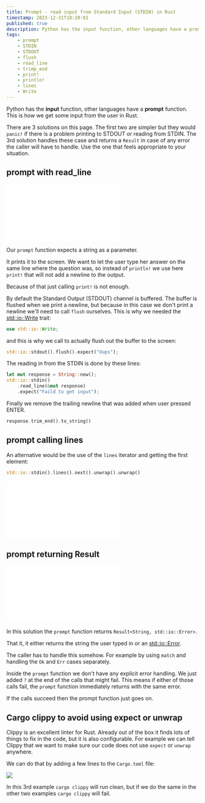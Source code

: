 ```yaml
---
title: Prompt - read input from Standard Input (STDIN) in Rust
timestamp: 2023-12-31T18:20:01
published: true
description: Python has the input function, other languages have a prompt function. This is how we get some input from the user in Rust.
tags:
    - prompt
    - STDIN
    - STDOUT
    - flush
    - read_line
    - trimp_end
    - print!
    - println!
    - lines
    - Write
---
```


Python has the **input** function, other languages have a **prompt** function. This is how we get some input from the user in Rust.

There are 3 solutions on this page. The first two are simpler but they would `panic!` if there is a problem printing to STDOUT or reading from STDIN.
The 3rd solution handles these case and returns a `Result` in case of any error the caller will have to handle. Use the one that feels appropriate to your situation.

## prompt with read_line

![](examples/prompt/src/main.rs)

Our `prompt` function expects a string as a parameter.

It prints it to the screen. We want to let the user type her answer on the same line where the question was, so instead of `println!`
we use here `print!` that will not add a newline to the output.

Because of that just calling `print!` is not enough.

By default the Standard Output (STDOUT) channel is buffered. The buffer is flushed when we print a newline, but because in this case we don't print a newline
we'll need to call `flush` ourselves. This is why we needed the [std::io::Write](https://doc.rust-lang.org/std/io/trait.Write.html) trait:

```rust
use std::io::Write;
```

and this is why we call to actually flush out the buffer to the screen:

```rust
std::io::stdout().flush().expect("Oups");
```


The reading in from the STDIN is done by these lines:

```rust
let mut response = String::new();
std::io::stdin()
    .read_line(&mut response)
    .expect("Faild to get input");
```

Finally we remove the trailing newline that was added when user pressed ENTER.

```rust
response.trim_end().to_string()
```

## prompt calling lines

An alternative would be the use of the `lines` iterator and getting the first element:


```rust
std::io::stdin().lines().next().unwrap().unwrap()
```

![](examples/prompt2/src/main.rs)

## prompt returning Result


![](examples/prompt-result/src/main.rs)

In this solution the `prompt` function returns `Result<String, std::io::Error>`.

That it, it either returns the string the user typed in or an [std::io::Error](https://doc.rust-lang.org/std/io/struct.Error.html).

The caller has to handle this somehow. For example by using `match` and handling the `Ok` and `Err` cases separately.

Inside the `prompt` function we don't have any explicit error handling. We just added `?` at the end of the calls that might fail.
This means if either of those calls fail, the `prompt` function immediately returns with the same error.

If the calls succeed then the prompt function just goes on.

## Cargo clippy to avoid using expect or unwrap

Clippy is an excellent linter for Rust. Already out of the box it finds lots of things to fix in the code, but it is also configurable.
For example we can tell Clippy that we want to make sure our code does not use `expect` or `unwrap` anywhere.

We can do that by adding a few lines to the `Cargo.toml` file:

![](examples/prompt-result/Cargo.toml)

In this 3rd example `cargo clippy` will run clean, but if we do the same in the other two examples `cargo clippy` will fail.
